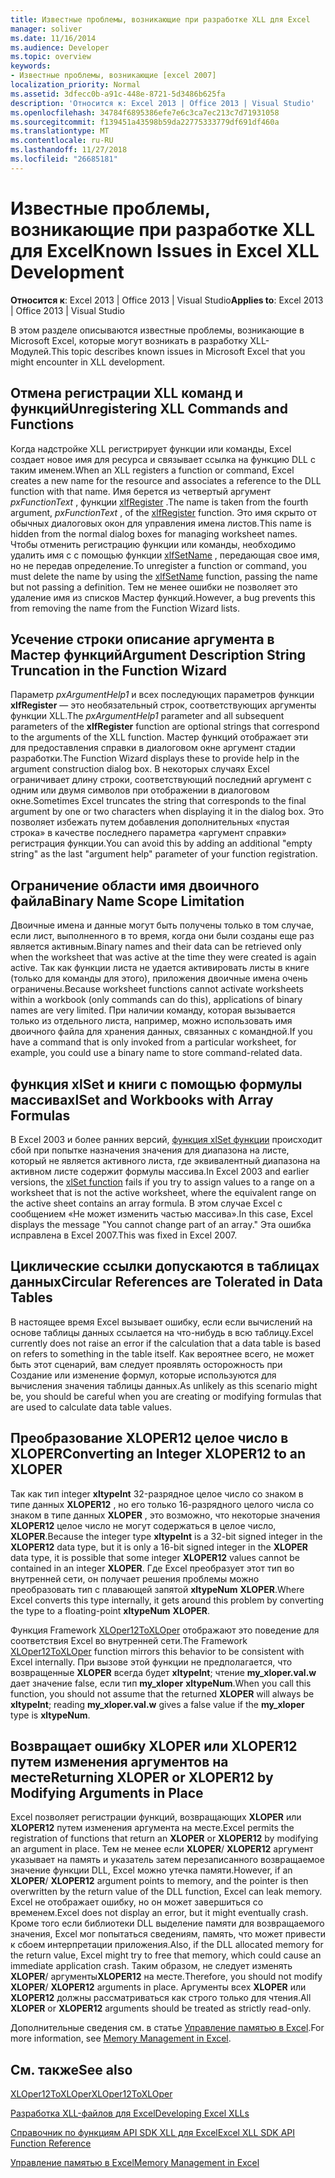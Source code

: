 ```yaml
---
title: Известные проблемы, возникающие при разработке XLL для Excel
manager: soliver
ms.date: 11/16/2014
ms.audience: Developer
ms.topic: overview
keywords:
- Известные проблемы, возникающие [excel 2007]
localization_priority: Normal
ms.assetid: 3dfecc0b-a91c-448e-8721-5d3486b625fa
description: 'Относится к: Excel 2013 | Office 2013 | Visual Studio'
ms.openlocfilehash: 34784f6895386efe7e6c3ca7ec213c7d71931058
ms.sourcegitcommit: f139451a43598b59da22775333779df691df460a
ms.translationtype: MT
ms.contentlocale: ru-RU
ms.lasthandoff: 11/27/2018
ms.locfileid: "26685181"
---
```

# <a name="known-issues-in-excel-xll-development"></a><span data-ttu-id="5436c-104">Известные проблемы, возникающие при разработке XLL для Excel</span><span class="sxs-lookup"><span data-stu-id="5436c-104">Known Issues in Excel XLL Development</span></span>

 <span data-ttu-id="5436c-105">**Относится к**: Excel 2013 | Office 2013 | Visual Studio</span><span class="sxs-lookup"><span data-stu-id="5436c-105">**Applies to**: Excel 2013 | Office 2013 | Visual Studio</span></span> 
  
<span data-ttu-id="5436c-106">В этом разделе описываются известные проблемы, возникающие в Microsoft Excel, которые могут возникать в разработку XLL-Модулей.</span><span class="sxs-lookup"><span data-stu-id="5436c-106">This topic describes known issues in Microsoft Excel that you might encounter in XLL development.</span></span>
  
## <a name="unregistering-xll-commands-and-functions"></a><span data-ttu-id="5436c-107">Отмена регистрации XLL команд и функций</span><span class="sxs-lookup"><span data-stu-id="5436c-107">Unregistering XLL Commands and Functions</span></span>

<span data-ttu-id="5436c-108">Когда надстройке XLL регистрирует функции или команды, Excel создает новое имя для ресурса и связывает ссылка на функцию DLL с таким именем.</span><span class="sxs-lookup"><span data-stu-id="5436c-108">When an XLL registers a function or command, Excel creates a new name for the resource and associates a reference to the DLL function with that name.</span></span> <span data-ttu-id="5436c-109">Имя берется из четвертый аргумент *pxFunctionText* , функции [xlfRegister](xlfregister-form-1.md) .</span><span class="sxs-lookup"><span data-stu-id="5436c-109">The name is taken from the fourth argument,  *pxFunctionText*  , of the [xlfRegister](xlfregister-form-1.md) function.</span></span> <span data-ttu-id="5436c-110">Это имя скрыто от обычных диалоговых окон для управления имена листов.</span><span class="sxs-lookup"><span data-stu-id="5436c-110">This name is hidden from the normal dialog boxes for managing worksheet names.</span></span> <span data-ttu-id="5436c-111">Чтобы отменить регистрацию функции или команды, необходимо удалить имя с с помощью функции [xlfSetName](xlfsetname.md) , передающая свое имя, но не передав определение.</span><span class="sxs-lookup"><span data-stu-id="5436c-111">To unregister a function or command, you must delete the name by using the [xlfSetName](xlfsetname.md) function, passing the name but not passing a definition.</span></span> <span data-ttu-id="5436c-112">Тем не менее ошибки не позволяет это удаление имя из списков Мастер функций.</span><span class="sxs-lookup"><span data-stu-id="5436c-112">However, a bug prevents this from removing the name from the Function Wizard lists.</span></span> 
  
## <a name="argument-description-string-truncation-in-the-function-wizard"></a><span data-ttu-id="5436c-113">Усечение строки описание аргумента в Мастер функций</span><span class="sxs-lookup"><span data-stu-id="5436c-113">Argument Description String Truncation in the Function Wizard</span></span>

<span data-ttu-id="5436c-114">Параметр *pxArgumentHelp1* и всех последующих параметров функции **xlfRegister** — это необязательный строк, соответствующих аргументы функции XLL.</span><span class="sxs-lookup"><span data-stu-id="5436c-114">The  *pxArgumentHelp1*  parameter and all subsequent parameters of the **xlfRegister** function are optional strings that correspond to the arguments of the XLL function.</span></span> <span data-ttu-id="5436c-115">Мастер функций отображает эти для предоставления справки в диалоговом окне аргумент стадии разработки.</span><span class="sxs-lookup"><span data-stu-id="5436c-115">The Function Wizard displays these to provide help in the argument construction dialog box.</span></span> <span data-ttu-id="5436c-116">В некоторых случаях Excel ограничивает длину строки, соответствующий последний аргумент с одним или двумя символов при отображении в диалоговом окне.</span><span class="sxs-lookup"><span data-stu-id="5436c-116">Sometimes Excel truncates the string that corresponds to the final argument by one or two characters when displaying it in the dialog box.</span></span> <span data-ttu-id="5436c-117">Это позволяет избежать путем добавления дополнительных «пустая строка» в качестве последнего параметра «аргумент справки» регистрация функции.</span><span class="sxs-lookup"><span data-stu-id="5436c-117">You can avoid this by adding an additional "empty string" as the last "argument help" parameter of your function registration.</span></span>
  
## <a name="binary-name-scope-limitation"></a><span data-ttu-id="5436c-118">Ограничение области имя двоичного файла</span><span class="sxs-lookup"><span data-stu-id="5436c-118">Binary Name Scope Limitation</span></span>

<span data-ttu-id="5436c-119">Двоичные имена и данные могут быть получены только в том случае, если лист, выполненного в то время, когда они были созданы еще раз является активным.</span><span class="sxs-lookup"><span data-stu-id="5436c-119">Binary names and their data can be retrieved only when the worksheet that was active at the time they were created is again active.</span></span> <span data-ttu-id="5436c-120">Так как функции листа не удается активировать листы в книге (только для команды для этого), приложения двоичные имена очень ограничены.</span><span class="sxs-lookup"><span data-stu-id="5436c-120">Because worksheet functions cannot activate worksheets within a workbook (only commands can do this), applications of binary names are very limited.</span></span> <span data-ttu-id="5436c-121">При наличии команду, которая вызывается только из отдельного листа, например, можно использовать имя двоичного файла для хранения данных, связанных с командной.</span><span class="sxs-lookup"><span data-stu-id="5436c-121">If you have a command that is only invoked from a particular worksheet, for example, you could use a binary name to store command-related data.</span></span>
  
## <a name="xlset-and-workbooks-with-array-formulas"></a><span data-ttu-id="5436c-122">функция xlSet и книги с помощью формулы массива</span><span class="sxs-lookup"><span data-stu-id="5436c-122">xlSet and Workbooks with Array Formulas</span></span>

<span data-ttu-id="5436c-123">В Excel 2003 и более ранних версий, [функция xlSet функции](xlset.md) происходит сбой при попытке назначения значения для диапазона на листе, который не является активного листа, где эквивалентный диапазона на активном листе содержит формулы массива.</span><span class="sxs-lookup"><span data-stu-id="5436c-123">In Excel 2003 and earlier versions, the [xlSet function](xlset.md) fails if you try to assign values to a range on a worksheet that is not the active worksheet, where the equivalent range on the active sheet contains an array formula.</span></span> <span data-ttu-id="5436c-124">В этом случае Excel с сообщением «Не может изменить частью массива».</span><span class="sxs-lookup"><span data-stu-id="5436c-124">In this case, Excel displays the message "You cannot change part of an array."</span></span> <span data-ttu-id="5436c-125">Эта ошибка исправлена в Excel 2007.</span><span class="sxs-lookup"><span data-stu-id="5436c-125">This was fixed in Excel 2007.</span></span> 
  
## <a name="circular-references-are-tolerated-in-data-tables"></a><span data-ttu-id="5436c-126">Циклические ссылки допускаются в таблицах данных</span><span class="sxs-lookup"><span data-stu-id="5436c-126">Circular References are Tolerated in Data Tables</span></span>

<span data-ttu-id="5436c-127">В настоящее время Excel вызывает ошибку, если если вычислений на основе таблицы данных ссылается на что-нибудь в всю таблицу.</span><span class="sxs-lookup"><span data-stu-id="5436c-127">Excel currently does not raise an error if the calculation that a data table is based on refers to something in the table itself.</span></span> <span data-ttu-id="5436c-128">Как вероятнее всего, не может быть этот сценарий, вам следует проявлять осторожность при Создание или изменение формул, которые используются для вычисления значения таблицы данных.</span><span class="sxs-lookup"><span data-stu-id="5436c-128">As unlikely as this scenario might be, you should be careful when you are creating or modifying formulas that are used to calculate data table values.</span></span>
  
## <a name="converting-an-integer-xloper12-to-an-xloper"></a><span data-ttu-id="5436c-129">Преобразование XLOPER12 целое число в XLOPER</span><span class="sxs-lookup"><span data-stu-id="5436c-129">Converting an Integer XLOPER12 to an XLOPER</span></span>

<span data-ttu-id="5436c-130">Так как тип integer **xltypeInt** 32-разрядное целое число со знаком в типе данных **XLOPER12** , но его только 16-разрядного целого числа со знаком в типе данных **XLOPER** , это возможно, что некоторые значения **XLOPER12** целое число не могут содержаться в целое число, **XLOPER**.</span><span class="sxs-lookup"><span data-stu-id="5436c-130">Because the integer type **xltypeInt** is a 32-bit signed integer in the **XLOPER12** data type, but it is only a 16-bit signed integer in the **XLOPER** data type, it is possible that some integer **XLOPER12** values cannot be contained in an integer **XLOPER**.</span></span> <span data-ttu-id="5436c-131">Где Excel преобразует этот тип во внутренней сети, он получает решения проблемы можно преобразовать тип с плавающей запятой **xltypeNum** **XLOPER**.</span><span class="sxs-lookup"><span data-stu-id="5436c-131">Where Excel converts this type internally, it gets around this problem by converting the type to a floating-point **xltypeNum** **XLOPER**.</span></span>
  
<span data-ttu-id="5436c-132">Функция Framework [XLOper12ToXLOper](xloper12toxloper.md) отображают это поведение для соответствия Excel во внутренней сети.</span><span class="sxs-lookup"><span data-stu-id="5436c-132">The Framework [XLOper12ToXLOper](xloper12toxloper.md) function mirrors this behavior to be consistent with Excel internally.</span></span> <span data-ttu-id="5436c-133">При вызове этой функции не предполагается, что возвращенные **XLOPER** всегда будет **xltypeInt**; чтение **my_xloper.val.w** дает значение false, если тип **my_xloper** **xltypeNum**.</span><span class="sxs-lookup"><span data-stu-id="5436c-133">When you call this function, you should not assume that the returned **XLOPER** will always be **xltypeInt**; reading **my_xloper.val.w** gives a false value if the **my_xloper** type is **xltypeNum**.</span></span>
  
## <a name="returning-xloper-or-xloper12-by-modifying-arguments-in-place"></a><span data-ttu-id="5436c-134">Возвращает ошибку XLOPER или XLOPER12 путем изменения аргументов на месте</span><span class="sxs-lookup"><span data-stu-id="5436c-134">Returning XLOPER or XLOPER12 by Modifying Arguments in Place</span></span>

<span data-ttu-id="5436c-135">Excel позволяет регистрации функций, возвращающих **XLOPER** или **XLOPER12** путем изменения аргумента на месте.</span><span class="sxs-lookup"><span data-stu-id="5436c-135">Excel permits the registration of functions that return an **XLOPER** or **XLOPER12** by modifying an argument in place.</span></span> <span data-ttu-id="5436c-136">Тем не менее если **XLOPER**/ **XLOPER12** аргумент указывает на память и указатель затем перезаписанного возвращаемое значение функции DLL, Excel можно утечка памяти.</span><span class="sxs-lookup"><span data-stu-id="5436c-136">However, if an **XLOPER**/ **XLOPER12** argument points to memory, and the pointer is then overwritten by the return value of the DLL function, Excel can leak memory.</span></span> <span data-ttu-id="5436c-137">Excel не отображает ошибку, но он может завершиться со временем.</span><span class="sxs-lookup"><span data-stu-id="5436c-137">Excel does not display an error, but it might eventually crash.</span></span> <span data-ttu-id="5436c-138">Кроме того если библиотеки DLL выделение памяти для возвращаемого значения, Excel мог попытаться сведениям, память, что может привести к сбоем интерпретации приложения.</span><span class="sxs-lookup"><span data-stu-id="5436c-138">Also, if the DLL allocated memory for the return value, Excel might try to free that memory, which could cause an immediate application crash.</span></span> <span data-ttu-id="5436c-139">Таким образом, не следует изменять **XLOPER**/ аргументы**XLOPER12** на месте.</span><span class="sxs-lookup"><span data-stu-id="5436c-139">Therefore, you should not modify **XLOPER**/ **XLOPER12** arguments in place.</span></span> <span data-ttu-id="5436c-140">Аргументы всех **XLOPER** или **XLOPER12** должны рассматриваться как строго только для чтения.</span><span class="sxs-lookup"><span data-stu-id="5436c-140">All **XLOPER** or **XLOPER12** arguments should be treated as strictly read-only.</span></span> 
  
<span data-ttu-id="5436c-141">Дополнительные сведения см. в статье [Управление памятью в Excel](memory-management-in-excel.md).</span><span class="sxs-lookup"><span data-stu-id="5436c-141">For more information, see [Memory Management in Excel](memory-management-in-excel.md).</span></span>
  
## <a name="see-also"></a><span data-ttu-id="5436c-142">См. также</span><span class="sxs-lookup"><span data-stu-id="5436c-142">See also</span></span>



[<span data-ttu-id="5436c-143">XLOper12ToXLOper</span><span class="sxs-lookup"><span data-stu-id="5436c-143">XLOper12ToXLOper</span></span>](xloper12toxloper.md)


[<span data-ttu-id="5436c-144">Разработка XLL-файлов для Excel</span><span class="sxs-lookup"><span data-stu-id="5436c-144">Developing Excel XLLs</span></span>](developing-excel-xlls.md)
  
[<span data-ttu-id="5436c-145">Справочник по функциям API SDK XLL для Excel</span><span class="sxs-lookup"><span data-stu-id="5436c-145">Excel XLL SDK API Function Reference</span></span>](excel-xll-sdk-api-function-reference.md)
  
[<span data-ttu-id="5436c-146">Управление памятью в Excel</span><span class="sxs-lookup"><span data-stu-id="5436c-146">Memory Management in Excel</span></span>](memory-management-in-excel.md)


